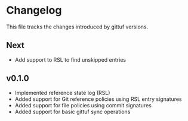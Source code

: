 # Changelog

This file tracks the changes introduced by gittuf versions.

## Next

* Add support to RSL to find unskipped entries

## v0.1.0

* Implemented reference state log (RSL)
* Added support for Git reference policies using RSL entry signatures
* Added support for file policies using commit signatures
* Added support for basic gittuf sync operations
